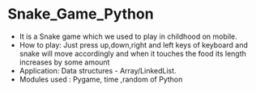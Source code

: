 # Snake_Game_Python
- It is a Snake game which we used to play in childhood on mobile. 
- How to play: Just press up,down,right and left keys of keyboard and snake will move accordingly and when it touches the food its length increases by some amount 
- Application: Data structures - Array/LinkedList.
- Modules used : Pygame, time ,random  of Python
